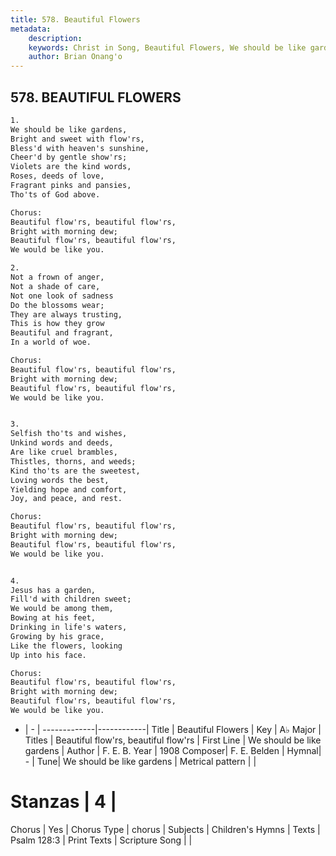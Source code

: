 ```yaml
---
title: 578. Beautiful Flowers
metadata:
    description: 
    keywords: Christ in Song, Beautiful Flowers, We should be like gardens, Beautiful flow'rs, beautiful flow'rs
    author: Brian Onang'o
---
```



## 578. BEAUTIFUL FLOWERS

```txt
1.
We should be like gardens,
Bright and sweet with flow'rs,
Bless'd with heaven's sunshine,
Cheer'd by gentle show'rs;
Violets are the kind words,
Roses, deeds of love,
Fragrant pinks and pansies,
Tho'ts of God above.

Chorus:
Beautiful flow'rs, beautiful flow'rs,
Bright with morning dew;
Beautiful flow'rs, beautiful flow'rs,
We would be like you.

2.
Not a frown of anger,
Not a shade of care,
Not one look of sadness
Do the blossoms wear;
They are always trusting,
This is how they grow
Beautiful and fragrant,
In a world of woe. 

Chorus:
Beautiful flow'rs, beautiful flow'rs,
Bright with morning dew;
Beautiful flow'rs, beautiful flow'rs,
We would be like you.


3.
Selfish tho'ts and wishes,
Unkind words and deeds,
Are like cruel brambles,
Thistles, thorns, and weeds;
Kind tho'ts are the sweetest,
Loving words the best,
Yielding hope and comfort,
Joy, and peace, and rest. 

Chorus:
Beautiful flow'rs, beautiful flow'rs,
Bright with morning dew;
Beautiful flow'rs, beautiful flow'rs,
We would be like you.


4.
Jesus has a garden,
Fill'd with children sweet;
We would be among them,
Bowing at his feet,
Drinking in life's waters,
Growing by his grace,
Like the flowers, looking
Up into his face. 

Chorus:
Beautiful flow'rs, beautiful flow'rs,
Bright with morning dew;
Beautiful flow'rs, beautiful flow'rs,
We would be like you.

```

- |   -  |
-------------|------------|
Title | Beautiful Flowers |
Key | A♭ Major |
Titles | Beautiful flow'rs, beautiful flow'rs |
First Line | We should be like gardens |
Author | F. E. B.
Year | 1908
Composer| F. E. Belden |
Hymnal|  - |
Tune| We should be like gardens |
Metrical pattern | |
# Stanzas | 4 |
Chorus | Yes |
Chorus Type | chorus |
Subjects | Children's Hymns |
Texts | Psalm 128:3 |
Print Texts | 
Scripture Song |  |
  
